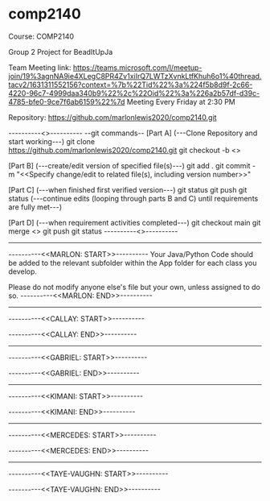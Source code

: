 # comp2140
Course: COMP2140

Group 2 Project for BeadItUpJa

Team Meeting link:    https://teams.microsoft.com/l/meetup-join/19%3agnNA9ie4XLegC8PR4Zv1xiIrQ7LWTzXvnkLtfKhuh6o1%40thread.tacv2/1631311552156?context=%7b%22Tid%22%3a%224f5b8d9f-2c66-4220-96c7-4999daa340b9%22%2c%22Oid%22%3a%226a2b57df-d39c-4785-bfe0-9ce7f6ab6159%22%7d
Meeting Every Friday at 2:30 PM

Repository:           https://github.com/marlonlewis2020/comp2140.git

----------<<GIT PROCESS: START>>----------
--git commands--
[Part A]
(---Clone Repository and start working---)
	git clone https://github.com/marlonlewis2020/comp2140.git
	git checkout -b <<branchName>>

[Part B]
(---create/edit version of specified file(s)---)
	git add .
	git commit -m "<<Specify change/edit to related file(s), including version number>>"

[Part C]
(---when finished first verified version---)
	git status
	git push
	git status
	(---continue edits (looping through parts B and C) until requirements are fully met---)

[Part D]
(---when requirement activities completed---)
	git checkout main
	git merge <<branchName>>
	git push
	git status
----------<<GIT PROCESS: START>>----------

***************************************
----------<<MARLON: START>>----------
Your Java/Python Code should be added to the relevant subfolder within the App folder
for each class you develop. 

Please do not modify anyone else's file but your own, unless assigned to do so.
----------<<MARLON: END>>----------

***************************************
----------<<CALLAY: START>>----------

----------<<CALLAY: END>>----------

***************************************
----------<<GABRIEL: START>>----------

----------<<GABRIEL: END>>----------

***************************************
----------<<KIMANI: START>>----------

----------<<KIMANI: END>>----------

***************************************
----------<<MERCEDES: START>>----------

----------<<MERCEDES: END>>----------

***************************************
----------<<TAYE-VAUGHN: START>>----------

----------<<TAYE-VAUGHN: END>>----------
